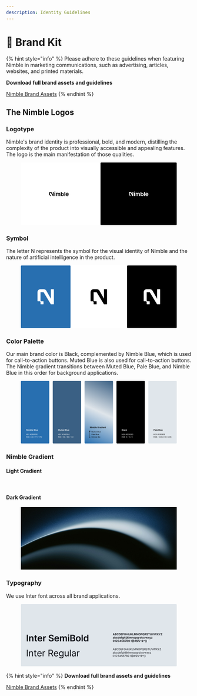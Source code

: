 ```yaml
---
description: Identity Guidelines
---
```


# 🦥 Brand Kit

{% hint style="info" %}
Please adhere to these guidelines when featuring Nimble in marketing communications, such as advertising, articles, websites, and printed materials.

**Download full brand assets and guidelines**

[Nimble Brand Assets](https://www.figma.com/design/LTbWx2KOmWrcewRv4eLnCp/Nimble-Brand-Kit?node-id=0-1\&t=iXl3HP6T0fTbTCzx-1)
{% endhint %}

## The Nimble Logos

### Logotype

Nimble's brand identity is professional, bold, and modern, distilling the complexity of the product into visually accessible and appealing features. The logo is the main manifestation of those qualities.

<figure><img src="../.gitbook/assets/image (2) (1).png" alt=""><figcaption></figcaption></figure>

### Symbol

The letter N represents the symbol for the visual identity of Nimble and the nature of artificial intelligence in the product.

<figure><img src="../.gitbook/assets/image (3) (1).png" alt=""><figcaption></figcaption></figure>

### Color Palette

Our main brand color is Black, complemented by Nimble Blue, which is used for call-to-action buttons. Muted Blue is also used for call-to-action buttons. The Nimble gradient transitions between Muted Blue, Pale Blue, and Nimble Blue in this order for background applications.

<figure><img src="../.gitbook/assets/image (1) (1).png" alt=""><figcaption></figcaption></figure>

### Nimble Gradient

#### Light Gradient

<figure><img src="../.gitbook/assets/image (6) (1).png" alt=""><figcaption></figcaption></figure>

#### Dark Gradient

<figure><img src="../.gitbook/assets/image (7).png" alt=""><figcaption></figcaption></figure>

### Typography

We use Inter font across all brand applications.

<figure><img src="../.gitbook/assets/image (8).png" alt=""><figcaption></figcaption></figure>

{% hint style="info" %}
**Download full brand assets and guidelines**

[Nimble Brand Assets](https://www.figma.com/design/LTbWx2KOmWrcewRv4eLnCp/Nimble-Brand-Kit?node-id=0-1\&t=iXl3HP6T0fTbTCzx-1)
{% endhint %}
